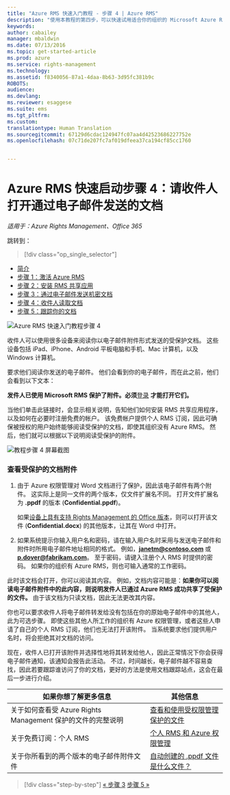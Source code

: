 ```yaml
---
title: "Azure RMS 快速入门教程 - 步骤 4 | Azure RMS"
description: "使用本教程的第四步，可以快速试用适合你的组织的 Microsoft Azure Rights Management，只需执行 5 个步骤，所需时间不到 15 分钟。"
keywords: 
author: cabailey
manager: mbaldwin
ms.date: 07/13/2016
ms.topic: get-started-article
ms.prod: azure
ms.service: rights-management
ms.technology: 
ms.assetid: f8340056-87a1-4daa-8b63-3d95fc381b9c
ROBOTS: 
audience: 
ms.devlang: 
ms.reviewer: esaggese
ms.suite: ems
ms.tgt_pltfrm: 
ms.custom: 
translationtype: Human Translation
ms.sourcegitcommit: 67129d6cdac124947fc07aa4d42523686227752e
ms.openlocfilehash: 07c71de207fc7af019dfeea37ca194cf85cc1760


---
```



# Azure RMS 快速启动步骤 4：请收件人打开通过电子邮件发送的文档

*适用于：Azure Rights Management、Office 365*


跳转到： 
> [!div class="op_single_selector"]
- [简介](quick-start-tutorial.md)
- [步骤 1：激活 Azure RMS](tutorial-step1.md)
- [步骤 2：安装 RMS 共享应用](tutorial-step2.md)
- [步骤 3：通过电子邮件发送机密文档](tutorial-step3.md)
- [步骤 4：收件人读取文档](tutorial-step4.md)
- [步骤 5：跟踪你的文档](tutorial-step5.md)


![Azure RMS 快速入门教程步骤 4](../media/AzRMS_QuickStartSteps4.PNG)

收件人可以使用很多设备来阅读你以电子邮件附件形式发送的受保护文档。 这些设备包括 iPad、iPhone、Android 平板电脑和手机、Mac 计算机，以及 Windows 计算机。

要求他们阅读你发送的电子邮件。 他们会看到你的电子邮件，而在此之前，他们会看到以下文本：

**发件人已使用 Microsoft RMS 保护了附件。必须**[登录](http://aka.ms/rms)
      **才能打开它们。**

当他们单击此链接时，会显示相关说明，告知他们如何安装 RMS 共享应用程序，以及如何在必要时注册免费的帐户。 该免费帐户提供个人 RMS 订阅，因此可确保被授权的用户始终能够阅读受保护的文档，即使其组织没有 Azure RMS。 然后，他们就可以根据以下说明阅读受保护的附件。

![教程步骤 4 屏幕截图](../media/AzRMS_Tutorial_4_Screenshots.png)

### 查看受保护的文档附件

1.  由于 Azure 权限管理对 Word 文档进行了保护，因此该电子邮件有两个附件。 这实际上是同一文件的两个版本，仅文件扩展名不同。 打开文件扩展名为 **.ppdf** 的版本 (**Confidential.ppdf**)。

    如果[设备上具有支持 Rights Management 的 Office 版本](https://technet.microsoft.com/library/dn655136.aspx)，则可以打开该文件 (**Confidential.docx**) 的其他版本，让其在 Word 中打开。

2.  如果系统提示你输入用户名和密码，请在输入用户名时采用与发送电子邮件和附件时所用电子邮件地址相同的格式。 例如，**janetm@contoso.com** 或 **p.dover@fabrikam.com**。 至于密码，请键入注册个人 RMS 时提供的密码。 如果你的组织有 Azure RMS，则也可输入通常的工作密码。

此时该文档会打开，你可以阅读其内容。 例如，文档内容可能是：**如果你可以阅读电子邮件附件中的此内容，则说明发件人已通过 Azure RMS 成功共享了受保护的文件。** 由于该文档为只读文档，因此无法更改其内容。

你也可以要求收件人将电子邮件转发给没有包括在你的原始电子邮件中的其他人，此为可选步骤。 即使这些其他人所工作的组织有 Azure 权限管理，或者这些人申请了自己的个人 RMS 订阅，他们也无法打开该附件。 当系统要求他们提供用户名时，将会拒绝其对文档的访问。

现在，收件人已打开该附件并选择性地将其转发给他人，因此正常情况下你会获得电子邮件通知，该通知会报告此活动。 不过，时间越长，电子邮件越不容易查找，因此若要跟踪谁访问了你的文档，更好的方法是使用文档跟踪站点，这会在最后一步进行介绍。

|如果你想了解更多信息|其他信息|
|--------------------------------|--------------------------|
|关于如何查看受 Azure Rights Management 保护的文件的完整说明|[查看和使用受权限管理保护的文件](../rms-client/sharing-app-view-use-files.md)|
|关于免费订阅：个人 RMS|[个人 RMS 和 Azure 权限管理](../understand-explore/rms-for-individuals.md)|
|关于你所看到的两个版本的电子邮件附件文件|[自动创建的 .ppdf 文件是什么文件？](../rms-client/sharing-app-dialog-box.md#what-s-the-ppdf-file-that-s-automatically-created)|


>[!div class="step-by-step"]
[« 步骤 3](tutorial-step3.md)
[步骤 5 »](tutorial-step5.md)


<!--HONumber=Jul16_HO3-->


